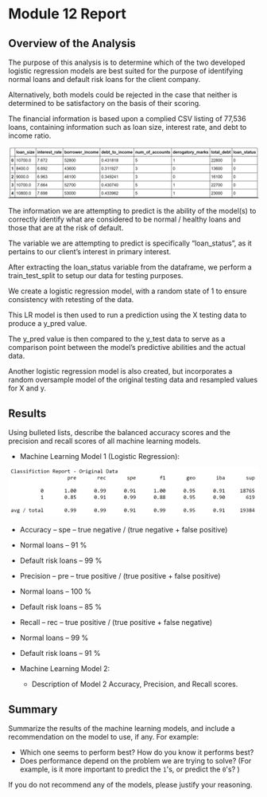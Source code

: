 # Module 12 Report

## Overview of the Analysis


The purpose of this analysis is to determine which of the two developed logistic regression models are best suited for the purpose of identifying normal loans and default risk loans for the client company. 

Alternatively, both models could be rejected in the case that neither is determined to be satisfactory on the basis of their scoring.

The financial information is based upon a complied CSV listing of 77,536 loans, containing information such as loan size, interest rate, and debt to income ratio.

![Raw data](Images/raw_data.PNG)

The information we are attempting to predict is the ability of the model(s) to correctly identify what are considered to be normal / healthy loans and those that are at the risk of default.

The variable we are attempting to predict is specifically “loan_status”, as it pertains to our client’s interest in primary interest.

After extracting the loan_status variable from the dataframe, we perform a train_test_split to setup our data for testing purposes.

We create a logistic regression model, with a random state of 1 to ensure consistency with retesting of the data.

This LR model is then used to run a prediction using the X testing data to produce a y_pred value.

The y_pred value is then compared to the y_test data to serve as a comparison point between the model’s predictive abilities and the actual data.

Another logistic regression model is also created, but incorporates a random oversample model of the original testing data and resampled values for X and y.


## Results

Using bulleted lists, describe the balanced accuracy scores and the precision and recall scores of all machine learning models.

* Machine Learning Model 1 (Logistic Regression):

![Classification Report Original](Images/classification_report_original.PNG) 

  * Accuracy – spe – true negative / (true negative + false positive)
   * Normal loans – 91 %
   * Default risk loans – 99 %
  
  * Precision – pre – true positive / (true positive + false positive)
   * Normal loans – 100 %
   * Default risk loans – 85 %
  
  * Recall – rec – true positive / (true positive + false negative)
   * Normal loans – 99 %
   * Default risk loans – 91 %


* Machine Learning Model 2:
  * Description of Model 2 Accuracy, Precision, and Recall scores.

## Summary

Summarize the results of the machine learning models, and include a recommendation on the model to use, if any. For example:
* Which one seems to perform best? How do you know it performs best?
* Does performance depend on the problem we are trying to solve? (For example, is it more important to predict the `1`'s, or predict the `0`'s? )

If you do not recommend any of the models, please justify your reasoning.
